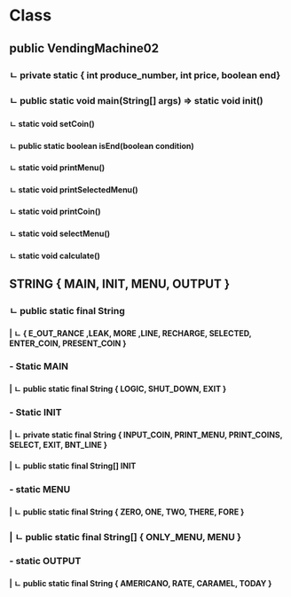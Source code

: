 
# Class

## public VendingMachine02  
### ㄴ private static { int produce_number, int price, boolean end}  
### ㄴ public static void main(String[] args) => static void init()  
####    ㄴ static void setCoin()  
####    ㄴ public static boolean isEnd(boolean condition)  
####    ㄴ static void printMenu()  
####    ㄴ static void printSelectedMenu()  
####    ㄴ static void printCoin()  
####    ㄴ static void selectMenu()  
####    ㄴ static void calculate()  

## STRING { MAIN, INIT, MENU, OUTPUT }   
###  ㄴ public static final String   
#### |     ㄴ  { E_OUT_RANCE ,LEAK, MORE ,LINE, RECHARGE, SELECTED, ENTER_COIN, PRESENT_COIN }  
###  - Static MAIN  
#### |     ㄴ  public static final String { LOGIC, SHUT_DOWN, EXIT }  
###  - Static INIT  
#### |     ㄴ  private static final String { INPUT_COIN, PRINT_MENU, PRINT_COINS, SELECT, EXIT, BNT_LINE }  
#### |     ㄴ  public static final String[] INIT  
###  - static MENU  
#### |     ㄴ  public static final String { ZERO, ONE, TWO, THERE, FORE }  
###  |     ㄴ  public static final String[] { ONLY_MENU, MENU }   
###  - static OUTPUT  
#### |     ㄴ  public static final String { AMERICANO, RATE, CARAMEL, TODAY }  